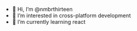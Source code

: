 - 👋 Hi, I’m @nmbrthirteen
- 👀 I’m interested in cross-platform development
- 🌱 I’m currently learning react

